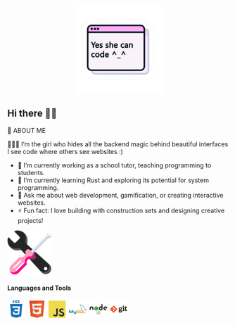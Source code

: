 <div id="header" align="center">
  <img src="_-removebg-preview.png" width="200"/>
</div>

## Hi there 👋🏻

💫 ABOUT ME

👩🏼‍💻 I’m the girl who hides all the backend magic behind beautiful interfaces
I see code where others see websites :)

- 🔭 I’m currently working as a school tutor, teaching programming to students.  
- 🌱 I’m currently learning Rust and exploring its potential for system programming.  
- 💬 Ask me about web development, gamification, or creating interactive websites.  
- ⚡ Fun fact: I love building with construction sets and designing creative projects!


<img src="settings.png" width="100"/><h4>Languages and Tools<h4/>

<div>
  <img src="https://github.com/devicons/devicon/blob/master/icons/css3/css3-plain-wordmark.svg"  title="CSS3" alt="CSS" width="40" height="40"/>&nbsp;
  <img src="https://github.com/devicons/devicon/blob/master/icons/html5/html5-original.svg" title="HTML5" alt="HTML" width="40" height="40"/>&nbsp;
  <img src="https://github.com/devicons/devicon/blob/master/icons/javascript/javascript-original.svg" title="JavaScript" alt="JavaScript" width="40" height="40"/>&nbsp;
  <img src="https://github.com/devicons/devicon/blob/master/icons/mysql/mysql-original-wordmark.svg" title="MySQL"  alt="MySQL" width="40" height="40"/>&nbsp;
  <img src="https://github.com/devicons/devicon/blob/master/icons/nodejs/nodejs-original-wordmark.svg" title="NodeJS" alt="NodeJS" width="40" height="40"/>&nbsp;
  <img src="https://github.com/devicons/devicon/blob/master/icons/git/git-original-wordmark.svg" title="Git" **alt="Git" width="40" height="40"/>
</div>
